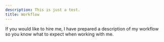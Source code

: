 ```yaml
---
description: This is just a test.
title: Workflow
---
```


If you would like to hire me, I have prepared a description of my workflow so you know what to expect when working with me.